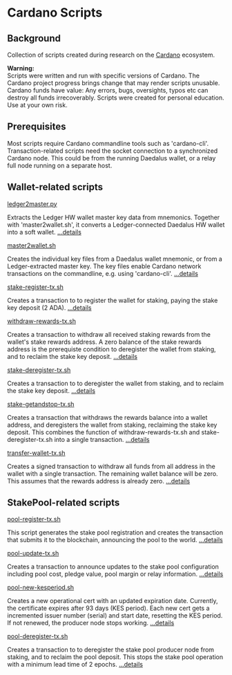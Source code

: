# Cardano Scripts

## Background

Collection of scripts created during research on the [Cardano](https://cardano.org/) ecosystem.

**Warning:**  
Scripts were written and run with specific versions of Cardano. The
Cardano project progress brings change that may render scripts unusable.
Cardano funds have value: Any errors, bugs, oversights, typos etc
can destroy all funds irrecoverably. Scripts were created for personal education.
Use at your own risk.

## Prerequisites

Most scripts require Cardano commandline tools such as 'cardano-cli'.
Transaction-related scripts need the socket connection to a synchronized Cardano node.
This could be from the running Daedalus wallet, or a relay full node running on a separate host.

## Wallet-related scripts

[ledger2master.py](wallet/ledger2master.py)

Extracts the Ledger HW wallet master key data from mnemonics. Together with 'master2wallet.sh', it converts a Ledger-connected Daedalus HW wallet into a soft wallet. [...details](docs/ledger2master.md)

[master2wallet.sh](wallet/master2wallet.sh)

Creates the individual key files from a Daedalus wallet mnemonic, or from a Ledger-extracted master key. The key files enable Cardano network transactions on the commandline, e.g. using 'cardano-cli'. [...details](docs/master2wallet.md)

[stake-register-tx.sh](wallet/stake-register-tx.sh)

Creates a transaction to to register the wallet for staking, paying the stake key deposit (2 ADA). [...details](docs/stake-register-tx.md)

[withdraw-rewards-tx.sh](wallet/withdraw-rewards-tx.sh)

Creates a transaction to withdraw all received staking rewards from the wallet's stake rewards address. A zero balance of the stake rewards address is the prerequiste condition to deregister the wallet from staking, and to reclaim the stake key deposit. [...details](docs/withdraw-rewards-tx.md)

[stake-deregister-tx.sh](wallet/stake-deregister-tx.sh)

Creates a transaction to to deregister the wallet from staking, and to reclaim the stake key deposit. [...details](docs/stake-deregister-tx.md)

[stake-getandstop-tx.sh](wallet/stake-getandstop-tx.sh)

Creates a transaction that withdraws the rewards balance into a wallet address, and deregisters the wallet from staking, reclaiming the stake key deposit. This combines the function of withdraw-rewards-tx.sh and stake-deregister-tx.sh into a single transaction. [...details](docs/stake-getandstop-tx.md)

[transfer-wallet-tx.sh](wallet/transfer-wallet-tx.sh)

Creates a signed transaction to withdraw all funds from all address in the wallet with a single transaction. The remaining wallet balance will be zero. This assumes that the rewards address is already zero. [...details](docs/transfer-wallet-tx.md)

## StakePool-related scripts

[pool-register-tx.sh](pool/pool-register-tx.sh)

This script generates the stake pool registration and creates the transaction that submits it to the blockchain, announcing the pool to the world. [...details](docs/pool-register-tx.md)

[pool-update-tx.sh](pool/pool-update-tx.sh)

Creates a transaction to announce updates to the stake pool configuration including pool cost, pledge value, pool margin or relay information. [...details](docs/pool-update-tx.md)

[pool-new-kesperiod.sh](pool/pool-new-kesperiod.sh)

Creates a new operational cert with an updated expiration date. Currently, the certificate expires after 93 days (KES period). Each new cert gets a incremented issuer number (serial) and start date, resetting the KES period. If not renewed, the producer node stops working. [...details](docs/pool-new-kesperiod.md)

[pool-deregister-tx.sh](pool/pool-deregister-tx.sh)

Creates a transaction to to deregister the stake pool producer node from staking, and to reclaim the pool deposit. This stops the stake pool operation with a minimum lead time of 2 epochs. [...details](docs/pool-deregister-tx.md)
